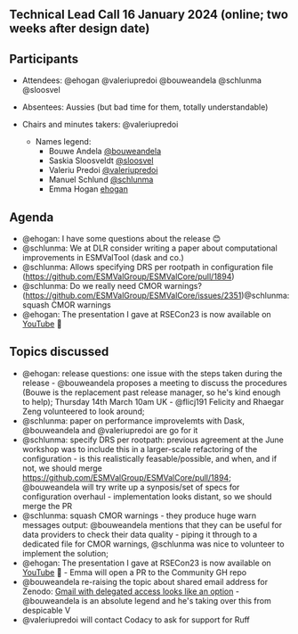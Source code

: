 ## Technical Lead Call 16 January 2024 (online; two weeks after design date)

## Participants
- Attendees: @ehogan @valeriupredoi @bouweandela @schlunma @sloosvel
- Absentees: Aussies (but bad time for them, totally understandable)
- Chairs and minutes takers: @valeriupredoi

  - Names legend:
    - Bouwe Andela [@bouweandela](https://github.com/bouweandela)
    - Saskia Sloosveldt [@sloosvel](https://github.com/sloosvel)
    - Valeriu Predoi [@valeriupredoi](https://github.com/valeriupredoi)
    - Manuel Schlund [@schlunma](https://github.com/schlunma)
    - Emma Hogan [ehogan](https://github.com/ehogan)

## Agenda

- @ehogan: I have some questions about the release :blush:
- @schlunma: We at DLR consider writing a paper about computational improvements in ESMValTool (dask and co.)
- @schlunma: Allows specifying DRS per rootpath in configuration file (https://github.com/ESMValGroup/ESMValCore/pull/1894)
- @schlunma: Do we really need CMOR warnings? (https://github.com/ESMValGroup/ESMValCore/issues/2351)@schlunma: squash CMOR warnings
- @ehogan: The presentation I gave at RSECon23 is now available on [YouTube](https://www.youtube.com/watch?v=UVgvQXgWSRQ) :tada:


## Topics discussed

- @ehogan: release questions: one issue with the steps taken during the release - @bouweandela proposes a meeting to discuss the procedures (Bouwe is the replacement past release manager, so he's kind enough to help); Thursday 14th March 10am UK - @flicj191 Felicity and Rhaegar Zeng volunteered to look around;
- @schlunma: paper on performance improvelemts with Dask, @bouweandela and @valeriupredoi are go for it
- @schlunma: specify DRS per rootpath: previous agreement at the June workshop was to include this in a larger-scale refactoring of the configuration - is this realistically feasable/possible, and when, and if not, we should merge https://github.com/ESMValGroup/ESMValCore/pull/1894; @bouweandela will try write up a synposis/set of specs for configuration overhaul - implementation looks distant, so we should merge the PR
- @schlunma: squash CMOR warnings - they produce huge warn messages output: @bouweandela mentions that they can be useful for data providers to check their data quality - piping it through to a dedicated file for CMOR warnings, @schlunma was nice to volunteer to implement the solution;
- @ehogan: The presentation I gave at RSECon23 is now available on [YouTube](https://www.youtube.com/watch?v=UVgvQXgWSRQ) :tada: - Emma will open a PR to the Community GH repo
- @bouweandela re-raising the topic about shared email address for Zenodo: [Gmail with delegated access looks like an option](https://support.google.com/mail/answer/138350?hl=en#zippy=%2Cadd-a-delegate) - @bouweandela is an absolute legend and he's taking over this from despicable V
- @valeriupredoi will contact Codacy to ask for support for Ruff
